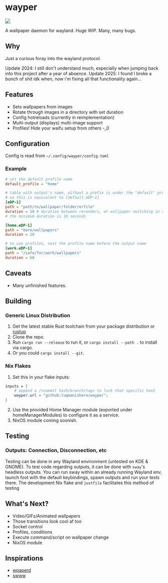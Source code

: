 # wayper

[![](https://tokei.rs/b1/github/luqmanishere/wayper)](https://github.com/luqmanishere/wayper)

A wallpaper daemon for wayland. Huge WIP. Many, many bugs.

## Why

Just a curious foray into the wayland protocol.

Update 2024: I still don't understand much, especially when jumping back into this project after a year of absence.
Update 2025: I found I broke a bunch of shit idk when, now i'm fixing all that functionality again...

## Features

- Sets wallpapers from images
- Rotate through images in a directory with set duration
- Config hotreloads (currently in reimplementation)
- Multi-output (displays) multi-image support
- Profiles! Hide your waifu setup from others -_0

## Configuration

Config is read from `~/.config/wayper/config.toml`

### Example

```toml
# set the default profile name
default_profile = "home"

# table with output's name, without a prefix is under the "default" profile
# so this is equivalent to [default.eDP-1]
[eDP-1]
path = "path/to/wallpaper/folder/orfile"
duration = 10 # duration between rerenders, or wallpaper switching in seconds
# the minimum duration is 10 seconds

[home.eDP-1]
path = "more/wallpapers"
duration = 20

# to use profiles, nest the profile name before the output name
[work.eDP-1]
path = "/safe/for/work/wallpapers"
duration = 60
```

## Caveats

- Many unfinished features.

## Building

### Generic Linux Distribution

1. Get the latest stable Rust toolchain from your package distribution or [rustup](https://rustup.rs/)
2. Clone the repo.
3. Run `cargo run --release` to run it, or `cargo install --path .` to install via cargo.
4. Or you could `cargo install --git`.

### Nix Flakes

1. Set this in your flake inputs:

```nix
inputs = {
    # append a /<commit hash/branch/tag> to lock that specific hash
    wayper.url = "github:luqmanishere/wayper";
}
```

2. Use the provided Home Manager module (exported under homeManagerModules) to configure it as a service.
3. NixOS module coming soonish.

## Testing

### Outputs: Connection, Disconnection, etc
Testing can be done in any Wayland environment (untested on KDE & GNOME). To test code regarding outputs,
it can be done with `sway`'s headless outputs. You can run sway within an already running Wayland env,
launch foot with the default keybindings, spawn outputs and run your tests there. The development
Nix flake and `justfile` facilitates this method of testing

## What's Next?

- Video/GIFs/Animated wallpapers
- Those transitions look cool af too
- Socket control
- Profiles, conditions
- Execute command/script on wallpaper change
- NixOS module

## Inspirations

- [wpaperd](https://github.com/danyspin97/wpaperd)
- [swww](https://github.com/Horus645/swww)
